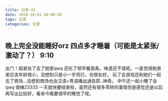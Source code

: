 ```yaml
---
title: 记录-41
date: 2018-10-01 20:00:30
tags: 记录
categories: 记录
---
```

晚上完全没能睡好orz 四点多才睡着（可能是太紧张/激动了？）
9:10
---
出门！超紧张了去了她家qwq 还吃了顿早餐面条，味道还不错呢。一直觉得她弟弟应该年龄很小，没想到只是小一岁而已，也很友好。
玩了会游戏还和她们一起去了商场...没想到商场也会汉语+粤语播出通告耶..神奇。
中午还一起小睡了会qwq 很棒23333
一天就快要结束啦，虽然还有很多零碎的事情但是感觉还是以后再写出比较好，看来今晚要很早的睡觉了呢。
